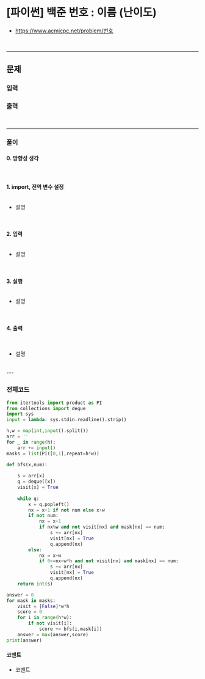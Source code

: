 # **\[파이썬\] 백준 번호 : 이름 (난이도)**
* https://www.acmicpc.net/problem/번호
<br>

---

## 문제

### 입력

### 출력

<br>


---

### **풀이**

#### **0\. 방향성 생각**

<br>


#### **1\. import, 전역 변수 설정**
```python

```
- 설명
<br>


#### **2\. 입력**
```python

```
- 설명
<br>


#### **3\. 실행**
```python

```
- 설명
<br>

#### **4\. 출력**
```python
    
```
- 설명
<br>
---

### **전체코드**
```python
from itertools import product as PI
from collections import deque
import sys
input = lambda: sys.stdin.readline().strip()

h,w = map(int,input().split())
arr = ''
for _ in range(h):
    arr += input()
masks = list(PI([0,1],repeat=h*w))

def bfs(x,num):
    
    s = arr[x]
    q = deque([x])
    visit[x] = True
    
    while q:
        x = q.popleft()
        nx = x+1 if not num else x+w
        if not num:
            nx = x+1
            if nx%w and not visit[nx] and mask[nx] == num:
                s += arr[nx]
                visit[nx] = True
                q.append(nx)
        else:
            nx = x+w
            if 0<=nx<w*h and not visit[nx] and mask[nx] == num:
                s += arr[nx]
                visit[nx] = True
                q.append(nx)
    return int(s)

answer = 0
for mask in masks:
    visit = [False]*w*h
    score = 0
    for i in range(h*w):
        if not visit[i]:
            score += bfs(i,mask[i])
    answer = max(answer,score)
print(answer)
```

#### **코멘트**

* 코멘트
